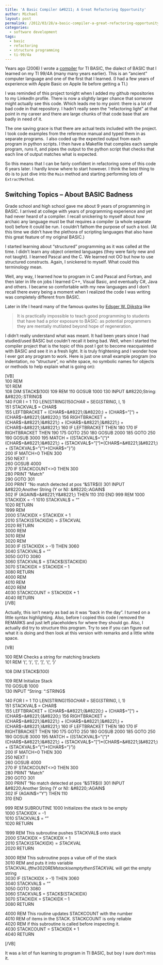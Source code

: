 ```yaml
---
title: 'A Basic Compiler &#8211; A Great Refactoring Opportunity'
author: Michael
layout: post
permalink: /2012/03/28/a-basic-compiler-a-great-refactoring-opportunity/
categories:
  - software development
tags:
  - basic
  - refactoring
  - structure programming
  - ti-99/4a
---
```

Years ago (2006) I wrote a [compiler][1] for TI BASIC, the dialect of BASIC that I learned on my TI 99/4A (many many years earlier). This is an &#8220;ancient&#8221; computer language and one of the first that I learned. (I had a few years of experience with Apple Basic on Apple IIe before getting a TI.)

<!--more-->

I was reminded of this project tonight when I added my github repositories to my LinkedIn profile. There is now a slightly larger chance that someone might actually see this code. Which leads me to my point: there is a lot of bad code in that repository. I hadn&#8217;t really seen the &#8220;refactoring light&#8221; at that point in my career and there are large chunks of that code base that are badly in need of it.

The one saving grace is that there are actual tests included with the project. I took code examples from the reference manual and typed them in as separate programs.  I also coded up the expected output from each program in python scripts. I then have a Makefile that compiles each sample program, runs it, and pipes the output to the python script that checks that each line of output matches what is expected.

So this means that I can be fairly confident in refactoring some of this code 6 years later. I hardly know where to start however. I think the best thing to do is to just dive into the `Main` method and starting performing lots of `ExtractMethod`.

## Switching Topics &#8211; About BASIC Badness

Grade school and high school gave me about 9 years of programming in BASIC. I arrived at college with years of programming experience and yet had never heard of a compiler. I recall snickering to myself about how archaic any language must be that requires a compiler (a whole separate tool) before it could be run. I couldn&#8217;t fathom the purpose of such a tool. (At this time we didn&#8217;t have the plethora of scripting languages that also have this great feature of my original BASIC.)

I started learning about &#8220;structured&#8221; programming as it was called at the time. I didn&#8217;t learn any object oriented languages (they were fairly new and not taught). I learned Pascal and the C. We learned not OO but how to use structured constructs. Again, I snickered to myself. What could this terminology mean.

Well, any way, I learned how to program in C and Pascal and Fortran, and then later in life on jobs I learned C++, Visual Basic, and eventually C#, Java and others. I became so comfortable with my new languages and I don&#8217;t recall there every being a moment when I realized the code I was writing was completely different from BASIC.

Later in life I heard many of the famous quotes by [Edsger W. Dijkstra][2] like

> It is practically impossible to teach good programming to students that have had a prior exposure to BASIC: as potential programmers they are mentally mutilated beyond hope of regeneration.

I didn&#8217;t really understand what was meant. It had been years since I had studied/used BASIC but couldn&#8217;t recall it being bad. Well, when I started the compiler project that is the topic of this post I got to become reacquainted with BASIC and see it in a fresh light. It is truly frightening and I wonder how I ever got any program to work. Here is just one small example program (no indentation, no &#8220;structure&#8221;, no white space, no symbolic names for objects or methods to help explain what is going on):

[VB]  
100 REM  
101 REM  
108 DIM STACK$(100)  
109 REM  
110 GOSUB 1000  
130 INPUT &#8220;String: &#8220;:STRING$  
140 FOR I = 1 TO LEN(STRING$)  
150 CHAR$ = SEG$(STRING$, I, 1)  
151 STACKVAL$ = CHAR$  
155 LEFTBRACKET = (CHAR$=&#8221;(&#8220;) + (CHAR$=&#8221;[&#8220;) + (CHAR$=&#8221;{&#8220;)  
156 RIGHTBRACKET = (CHAR$=&#8221;)&#8221;) + (CHAR$=&#8221;]&#8221;) + (CHAR$=&#8221;}&#8221;)  
160 IF LEFTBRACKET THEN 180  
170 IF RIGHTBRACKET THEN 190  
175 GOTO 250  
180 GOSUB 2000  
185 GOTO 250  
190 GOSUB 3000  
195 MATCH = ((STACKVAL$=&#8221;(&#8220;)\*(CHAR$=&#8221;)&#8221;) + (STACKVAL$=&#8221;[&#8220;)\*(CHAR$=&#8221;]&#8221;) + (STACKVAL$=&#8221;{&#8220;)*(CHAR$=&#8221;}&#8221;))  
200 IF MATCH=0 THEN 300  
250 NEXT I  
260 GOSUB 4000  
270 IF STACKCOUNT<>0 THEN 300  
280 PRINT &#8220;Match&#8221;  
290 GOTO 301  
300 PRINT &#8220;No match detected at pos &#8220;&STR$(I)  
301 INPUT &#8220;Another String (Y or N): &#8220;:AGAIN$  
302 IF (AGAIN$=&#8221;Y&#8221;) THEN 110  
310 END  
999 REM  
1000 STACKIDX = -1  
1010 STACKVAL$ = &#8220;&#8221;  
1020 RETURN  
1999 REM  
2000 STACKIDX = STACKIDX + 1  
2010 STACK$(STACKIDX) = STACKVAL$  
2020 RETURN  
3000 REM  
3010 REM  
3020 REM  
3030 IF (STACKIDX > -1) THEN 3060  
3040 STACKVAL$ = &#8220;&#8221;  
3050 GOTO 3080  
3060 STACKVAL$ = STACK$(STACKIDX)  
3070 STACKIDX = STACKIDX &#8211; 1  
3080 RETURN  
4000 REM  
4010 REM  
4020 REM  
4030 STACKCOUNT = STACKIDX + 1  
4040 RETURN  
[/VB]

Actually, this isn&#8217;t nearly as bad as it was &#8220;back in the day&#8221;. I turned on a little syntax highlighting. Also, before I copied this code I removed the REMARKS and just left placeholders for where they should go. Also, I actually did try to structure this program. Try to see if you can figure out what it is doing and then look at this version with remarks and a little white space.

[VB]

100 REM Checks a string for matching brackets  
101 REM &#8216;(&#8216;, &#8216;)&#8217;, &#8216;[&#8216;, &#8216;]&#8217;, &#8216;{&#8216;, &#8216;}&#8217;

108 DIM STACK$(100)

109 REM Initialize Stack  
110 GOSUB 1000  
130 INPUT &#8220;String: &#8220;:STRING$

140 FOR I = 1 TO LEN(STRING$)  
150 CHAR$ = SEG$(STRING$, I, 1)  
151 STACKVAL$ = CHAR$  
155 LEFTBRACKET = (CHAR$=&#8221;(&#8220;) + (CHAR$=&#8221;[&#8220;) + (CHAR$=&#8221;{&#8220;)  
156 RIGHTBRACKET = (CHAR$=&#8221;)&#8221;) + (CHAR$=&#8221;]&#8221;) + (CHAR$=&#8221;}&#8221;)  
160 IF LEFTBRACKET THEN 180  
170 IF RIGHTBRACKET THEN 190  
175 GOTO 250  
180 GOSUB 2000  
185 GOTO 250  
190 GOSUB 3000  
195 MATCH = ((STACKVAL$=&#8221;(&#8220;)\*(CHAR$=&#8221;)&#8221;) + (STACKVAL$=&#8221;[&#8220;)\*(CHAR$=&#8221;]&#8221;) + (STACKVAL$=&#8221;{&#8220;)*(CHAR$=&#8221;}&#8221;))  
200 IF MATCH=0 THEN 300  
250 NEXT I  
260 GOSUB 4000  
270 IF STACKCOUNT<>0 THEN 300  
280 PRINT &#8220;Match&#8221;  
290 GOTO 301  
300 PRINT &#8220;No match detected at pos &#8220;&STR$(I)  
301 INPUT &#8220;Another String (Y or N): &#8220;:AGAIN$  
302 IF (AGAIN$=&#8221;Y&#8221;) THEN 110  
310 END

999 REM SUBROUTINE 1000 Initializes the stack to be empty  
1000 STACKIDX = -1  
1010 STACKVAL$ = &#8220;&#8221;  
1020 RETURN

1999 REM This subroutine pushes STACKVAL$ onto stack  
2000 STACKIDX = STACKIDX + 1  
2010 STACK$(STACKIDX) = STACKVAL$  
2020 RETURN

3000 REM This subroutine pops a value off of the stack  
3010 REM and puts it into variable STACKVAL$. If the  
3020 REM stack is empty then STACKVAL$ will get the empty string  
3030 IF (STACKIDX > -1) THEN 3060  
3040 STACKVAL$ = &#8220;&#8221;  
3050 GOTO 3080  
3060 STACKVAL$ = STACK$(STACKIDX)  
3070 STACKIDX = STACKIDX &#8211; 1  
3080 RETURN

4000 REM This routine updates STACKCOUNT with the number  
4010 REM of items in the STACK. STACKCOUNT is only reliable  
4020 REM if this subroutine is called before inspecting it.  
4030 STACKCOUNT = STACKIDX + 1  
4040 RETURN

[/VB]

It was a lot of fun learning to program in TI BASIC, but boy I sure don&#8217;t miss it.

 [1]: https://github.com/michaelgwelch/mbasic99 "TI BASIC Compiler"
 [2]: http://en.wikiquote.org/wiki/Programming_languages#BASIC "Wikiquote"
